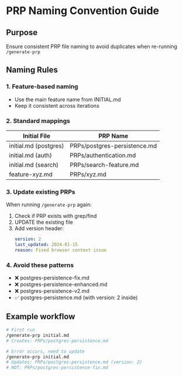 # PRP Naming Convention Guide

## Purpose
Ensure consistent PRP file naming to avoid duplicates when re-running `/generate-prp`

## Naming Rules

### 1. Feature-based naming
- Use the main feature name from INITIAL.md
- Keep it consistent across iterations

### 2. Standard mappings
| Initial File | PRP Name |
|-------------|----------|
| initial.md (postgres) | PRPs/postgres-persistence.md |
| initial.md (auth) | PRPs/authentication.md |
| initial.md (search) | PRPs/search-feature.md |
| feature-xyz.md | PRPs/xyz.md |

### 3. Update existing PRPs
When running `/generate-prp` again:
1. Check if PRP exists with grep/find
2. UPDATE the existing file
3. Add version header:
   ```yaml
   version: 2
   last_updated: 2024-01-15
   reason: Fixed browser context issue
   ```

### 4. Avoid these patterns
- ❌ postgres-persistence-fix.md
- ❌ postgres-persistence-enhanced.md  
- ❌ postgres-persistence-v2.md
- ✅ postgres-persistence.md (with version: 2 inside)

## Example workflow
```bash
# First run
/generate-prp initial.md
# Creates: PRPs/postgres-persistence.md

# Error occurs, need to update
/generate-prp initial.md
# Updates: PRPs/postgres-persistence.md (version: 2)
# NOT: PRPs/postgres-persistence-fix.md
```